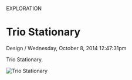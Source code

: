 <p class="type">EXPLORATION</p>

# Trio Stationary

<p class="meta">Design  /  Wednesday, October 8, 2014 12:47:31pm</p>

Trio Stationary.

![Trio Stationary](https://farooq-agent.web.app/assets/images/works/large/trio-stationary.jpg)
